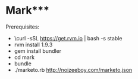 Mark***
====
Prerequisites:

* \curl -sSL https://get.rvm.io | bash -s stable
* rvm install 1.9.3
* gem install bundler
* cd mark
* bundle
* ./marketo.rb http://noizeeboy.com/marketo.json


